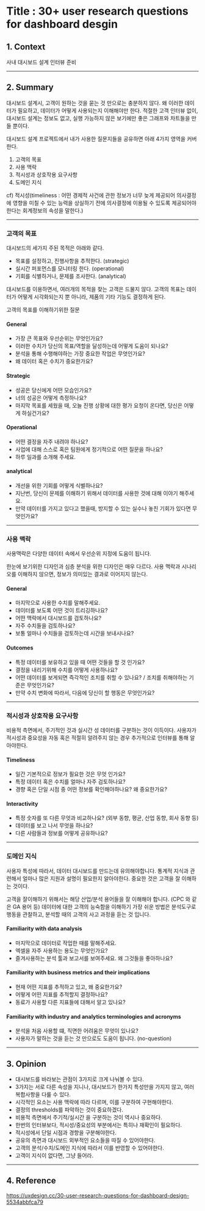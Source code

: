 # Title : 30+ user research questions for dashboard desgin

## 1. Context

사내 대시보드 설계 인터뷰 준비

---

## 2. Summary

대시보드 설계시, 고객이 원하는 것을 묻는 것 만으로는 충분하지 않다. 왜 이러한 데이터가 필요하고, 데이터가 어떻게 사용되는지 이해해야만 한다. 적절한 고객 인터뷰 없이, 대시보드 설계는 정보도 없고, 실행 가능하지 않은 보기에만 좋은 그래프와 차트들을 만들 뿐이다.

대시보드 설계 프로젝트에서 내가 사용한 질문지들을 공유하면 아래 4가지 영역을 커버한다.

1. 고객의 목표
2. 사용 맥락
3. 적시성과 상호작용 요구사항
4. 도메인 지식

cf) 적시성(timeliness : 어떤 경제적 사건에 관한 정보가 너무 늦게 제공되어 의사결정에 영향을 미칠 수 있는 능력을 상실하기 전에 의사결정에 이용될 수 있도록 제공되어야 한다는 회계정보의 속성을 말한다.)

---

### 고객의 목표

대시보드의 세가지 주된 목적은 아래와 같다.

- 목표를 설정하고, 진행사항을 추적한다. (strategic)
- 실시간 퍼포먼스를 모니터링 한다. (operational)
- 기회를 식별하거나, 문제를 조사한다. (analytical)

대시보드를 이용하면서, 여러개의 목적을 찾는 고객은 드물지 않다. 고객의 목표는 데이터가 어떻게 시각화되는지 뿐 아니라, 제품의 기타 기능도 결정하게 된다.

고객의 목표를 이해하기위한 질문

#### General

- 가장 큰 목표와 우선순위는 무엇인가요?
- 이러한 수치가 당신의 목표/역할을 달성하는데 어떻게 도움이 되나요?
- 분석을 통해 수행해야하는 가장 중요한 작업은 무엇인가요?
- 왜 데이터 혹은 수치가 중요한가요?

#### Strategic

- 성공은 당신에게 어떤 모습인가요?
- 너의 성공은 어떻게 측정하나요?
- 마지막 목표를 세웠을 때, 오늘 진행 상황에 대한 평가 요청이 온다면, 당신은 어떻게 하실건가요?

#### Operational

- 어떤 결정을 자주 내려야 하나요?
- 사업에 대해 스스로 혹은 팀원에게 정기적으로 어떤 질문을 하나요?
- 하루 일과를 소개해 주세요.

#### analytical

- 개선을 위한 기회를 어떻게 식별하나요?
- 지난번, 당신이 문제를 이해하기 위해서 데이터를 사용한 것에 대해 이야기 해주세요.
- 만약 데이터를 가지고 있다고 했을때, 방지할 수 있는 실수나 놓친 기회가 있다면 무엇인가요?

---

### 사용 맥락

사용맥락은 다양한 데이터 속에서 우선순위 지정에 도움이 됩니다.

한눈에 보기위한 디자인과 심층 분석을 위한 디자인은 매우 다르다. 사용 맥락과 시나리오를 이해하지 않으면, 정보가 의미있는 결과로 이어지지 않는다.

#### General

- 마지막으로 사용한 수치를 말해주세요.
- 데이터를 보도록 어떤 것이 트리깅하나요?
- 어떤 맥락에서 대시보드를 검토하나요?
- 자주 수치들을 검토하나요?
- 보통 얼마나 수치들을 검토하는데 시간을 보내시나요?

#### Outcomes

- 특정 데이터를 보유하고 있을 때 어떤 것들을 할 것 인가요?
- 결정을 내리기위해 수치를 어떻게 사용하나요?
- 어떤 데이터를 보게되면 즉각적인 조치를 취할 수 있나요? / 조치를 취해야하는 기준은 무엇인가요?
- 만약 수치 변화에 따라서, 다음에 당신이 할 행동은 무엇인가요?

---

### 적시성과 상호작용 요구사항

비용적 측면에서, 주기적인 것과 실시간 성 데이터를 구분하는 것이 이득이다. 사용자가 적시성과 중요성을 자동 혹은 적절히 알려주지 않는 경우 추가적으로 인터뷰를 통해 알아야한다.

#### Timeliness

- 일간 기본적으로 정보가 필요한 것은 무엇 인가요?
- 특정 데이터 혹은 수치를 얼마나 자주 검토하나요?
- 경향 혹은 단일 시점 중 어떤 정보를 확인해야하나요? 왜 중요한가요?

#### Interactivity

- 특정 숫자를 또 다른 무엇과 비교하나요? (외부 동향, 평균, 산업 동향, 회사 동향 등)
- 데이터를 보고 나서 무엇을 하나요?
- 다른 사람들과 정보를 어떻게 공유하나요?

---

### 도메인 지식

사용자 특성에 따라서, 데이터 대시보드를 만드는데 유의해야합니다. 통계적 지식과 관련해서 얼마나 많은 지원과 설명이 필요한지 알아야한다. 중요한 것은 고객을 잘 이해하는 것이다.

고객을 잘이해하기 위해서는 해당 산업/분석 용어들을 잘 이해해야 합니다. (CPC 와 같은 GA 용어 등) 데이터에 대한 고객의 능숙함을 이해하기 가장 쉬운 방법은 분석도구로 행동을 관찰하고, 분석할 때의 고객의 사고 과정을 듣는 것 입니다.

#### Familiarity with data analysis

- 마지막으로 데이터로 작업한 때를 말해주세요.
- 엑셀을 자주 사용하는 용도는 무엇인가요?
- 즐겨사용하는 분석 툴과 보고서를 보여주세요. 왜 그것들을 좋아하나요?

#### Familiarity with business metrics and their implications

- 현재 어떤 지표를 추적하고 있고, 왜 중요한가요?
- 어떻게 어떤 지표를 추적할지 결정하나요?
- 동료가 사용할 다른 지표들에 대해서 알고 있나요?

#### Familiarity with industry and analytics terminologies and acronyms

- 분석을 처음 사용할 떄, 직면한 어려움은 무엇이 있나요?
- 사용자가 말하는 것을 듣는 것 만으로도 도움이 됩니다. (no-question)

---

## 3. Opinion

- 대시보드를 바라보는 관점이 3가지로 크게 나눠볼 수 있다.
- 3가지는 서로 다른 속성을 지니나, 대시보드가 한가지 특성만을 가지지 않고, 여러 복합사항을 다룰 수 있다.
- 시각적인 요소는 사용 맥락에 따라 다르며, 이를 구분하여 구현해야한다.
- 결정의 thresholds를 파악하는 것이 중요하겠다.
- 비용적 측면에서 주기적/실시간 을 구분하는 것이 역시나 중요하다.
- 한번의 인터뷰보다, 적시성/중요성의 부분에서는 특히나 재확인이 필요하다.
- 적시성에서 단일 시점과 경향을 구분해야한다.
- 공유의 측면과 대시보드 외부적인 요소들을 따질 수 있어야한다.
- 고객의 분석/수치/도메인 지식에 따라서 이를 반영할 수 있어야한다.
- 고객이 지식이 없다면, 그냥 들어라.

---

## 4. Reference

https://uxdesign.cc/30-user-research-questions-for-dashboard-design-5534abbfca79
